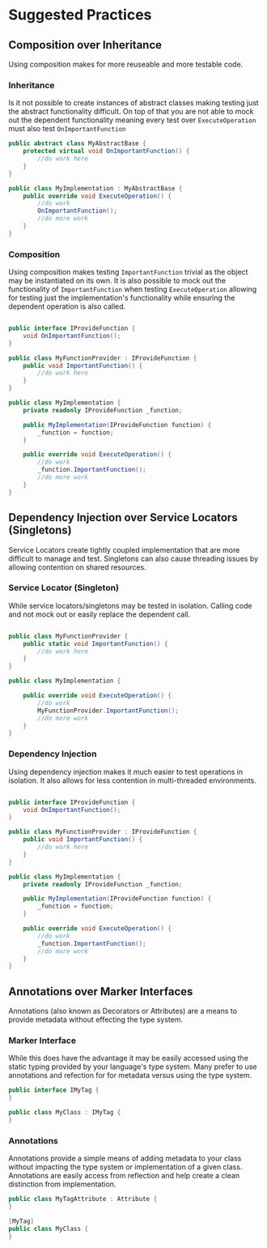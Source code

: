 # Suggested Practices

## Composition over Inheritance

Using composition makes for more reuseable and more testable code.  

### Inheritance

Is it not possible to create instances of abstract classes making testing just the abstract functionality difficult.  On top of that you are not able to mock out the dependent functionality meaning every test over `ExecuteOperation` must also test `OnImportantFunction`

```csharp
public abstract class MyAbstractBase {
    protected virtual void OnImportantFunction() {
        //do work here
    }
}

public class MyImplementation : MyAbstractBase {
    public override void ExecuteOperation() {
        //do work
        OnImportantFunction();
        //do more work
    }
}
```

### Composition

Using composition makes testing `ImportantFunction` trivial as the object may be instantiated on its own.  It is also possible to mock out the functionality of `ImportantFunction` when testing `ExecuteOperation` allowing for testing just the implementation's functionality while ensuring the dependent operation is also called.  

```csharp

public interface IProvideFunction {
    void OnImportantFunction();
} 

public class MyFunctionProvider : IProvideFunction {
    public void ImportantFunction() {
        //do work here
    }
}

public class MyImplementation {
    private readonly IProvideFunction _function;

    public MyImplementation(IProvideFunction function) {
        _function = function;
    }

    public override void ExecuteOperation() {
        //do work
        _function.ImportantFunction();
        //do more work
    }
}
```

## Dependency Injection over Service Locators (Singletons)

Service Locators create tightly coupled implementation that are more difficult to manage and test.  Singletons can also cause threading issues by allowing contention on shared resources.  

### Service Locator (Singleton)

While service locators/singletons may be tested in isolation.  Calling code and not mock out or easily replace the dependent call.

```csharp

public class MyFunctionProvider {
    public static void ImportantFunction() {
        //do work here
    }
}

public class MyImplementation {

    public override void ExecuteOperation() {
        //do work
        MyFunctionProvider.ImportantFunction();
        //do more work
    }
}
```

### Dependency Injection

Using dependency injection makes it much easier to test operations in isolation.  It also allows for less contention in multi-threaded environments.

```csharp

public interface IProvideFunction {
    void OnImportantFunction();
} 

public class MyFunctionProvider : IProvideFunction {
    public void ImportantFunction() {
        //do work here
    }
}

public class MyImplementation {
    private readonly IProvideFunction _function;

    public MyImplementation(IProvideFunction function) {
        _function = function;
    }

    public override void ExecuteOperation() {
        //do work
        _function.ImportantFunction();
        //do more work
    }
}
```

## Annotations over Marker Interfaces

Annotations (also known as Decorators or Attributes) are a means to provide metadata without effecting the type system.  

### Marker Interface

While this does have the advantage it may be easily accessed using the static typing provided by your language's type system.  Many prefer to use annotations and refection for for metadata versus using the type system.

```csharp
public interface IMyTag {
}

public class MyClass : IMyTag {    
}
```

### Annotations

Annotations provide a simple means of adding metadata to your class without impacting the type system or implementation of a given class.  Annotations are easily access from reflection and help create a clean distinction from implementation. 

```csharp
public class MyTagAttribute : Attribute {    
}

[MyTag]
public class MyClass {    
}
```